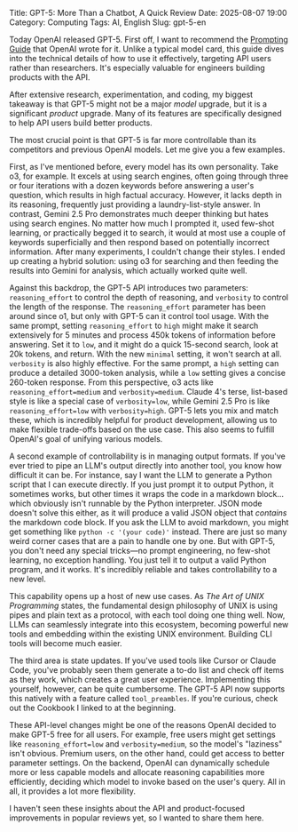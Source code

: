 Title: GPT-5: More Than a Chatbot, A Quick Review
Date: 2025-08-07 19:00
Category: Computing
Tags: AI, English
Slug: gpt-5-en

Today OpenAI released GPT-5. First off, I want to recommend the [Prompting Guide](https://cookbook.openai.com/examples/gpt-5/gpt-5_prompting_guide) that OpenAI wrote for it. Unlike a typical model card, this guide dives into the technical details of how to use it effectively, targeting API users rather than researchers. It's especially valuable for engineers building products with the API.

After extensive research, experimentation, and coding, my biggest takeaway is that GPT-5 might not be a major *model* upgrade, but it is a significant *product* upgrade. Many of its features are specifically designed to help API users build better products.

The most crucial point is that GPT-5 is far more controllable than its competitors and previous OpenAI models. Let me give you a few examples.

First, as I've mentioned before, every model has its own personality. Take o3, for example. It excels at using search engines, often going through three or four iterations with a dozen keywords before answering a user's question, which results in high factual accuracy. However, it lacks depth in its reasoning, frequently just providing a laundry-list-style answer. In contrast, Gemini 2.5 Pro demonstrates much deeper thinking but hates using search engines. No matter how much I prompted it, used few-shot learning, or practically begged it to search, it would at most use a couple of keywords superficially and then respond based on potentially incorrect information. After many experiments, I couldn't change their styles. I ended up creating a hybrid solution: using o3 for searching and then feeding the results into Gemini for analysis, which actually worked quite well.

Against this backdrop, the GPT-5 API introduces two parameters: `reasoning_effort` to control the depth of reasoning, and `verbosity` to control the length of the response. The `reasoning_effort` parameter has been around since o1, but only with GPT-5 can it control tool usage. With the same prompt, setting `reasoning_effort` to `high` might make it search extensively for 5 minutes and process 450k tokens of information before answering. Set it to `low`, and it might do a quick 15-second search, look at 20k tokens, and return. With the new `minimal` setting, it won't search at all. `verbosity` is also highly effective. For the same prompt, a `high` setting can produce a detailed 3000-token analysis, while a `low` setting gives a concise 260-token response. From this perspective, o3 acts like `reasoning_effort=medium` and `verbosity=medium`. Claude 4's terse, list-based style is like a special case of `verbosity=low`, while Gemini 2.5 Pro is like `reasoning_effort=low` with `verbosity=high`. GPT-5 lets you mix and match these, which is incredibly helpful for product development, allowing us to make flexible trade-offs based on the use case. This also seems to fulfill OpenAI's goal of unifying various models.

A second example of controllability is in managing output formats. If you've ever tried to pipe an LLM's output directly into another tool, you know how difficult it can be. For instance, say I want the LLM to generate a Python script that I can execute directly. If you just prompt it to output Python, it sometimes works, but other times it wraps the code in a markdown block... which obviously isn't runnable by the Python interpreter. JSON mode doesn't solve this either, as it will produce a valid JSON object that *contains* the markdown code block. If you ask the LLM to avoid markdown, you might get something like `python -c '(your code)'` instead. There are just so many weird corner cases that are a pain to handle one by one. But with GPT-5, you don't need any special tricks—no prompt engineering, no few-shot learning, no exception handling. You just tell it to output a valid Python program, and it works. It's incredibly reliable and takes controllability to a new level.

This capability opens up a host of new use cases. As *The Art of UNIX Programming* states, the fundamental design philosophy of UNIX is using pipes and plain text as a protocol, with each tool doing one thing well. Now, LLMs can seamlessly integrate into this ecosystem, becoming powerful new tools and embedding within the existing UNIX environment. Building CLI tools will become much easier.

The third area is state updates. If you've used tools like Cursor or Claude Code, you've probably seen them generate a to-do list and check off items as they work, which creates a great user experience. Implementing this yourself, however, can be quite cumbersome. The GPT-5 API now supports this natively with a feature called `tool_preambles`. If you're curious, check out the Cookbook I linked to at the beginning.

These API-level changes might be one of the reasons OpenAI decided to make GPT-5 free for all users. For example, free users might get settings like `reasoning_effort=low` and `verbosity=medium`, so the model's "laziness" isn't obvious. Premium users, on the other hand, could get access to better parameter settings. On the backend, OpenAI can dynamically schedule more or less capable models and allocate reasoning capabilities more efficiently, deciding which model to invoke based on the user's query. All in all, it provides a lot more flexibility.

I haven't seen these insights about the API and product-focused improvements in popular reviews yet, so I wanted to share them here.
